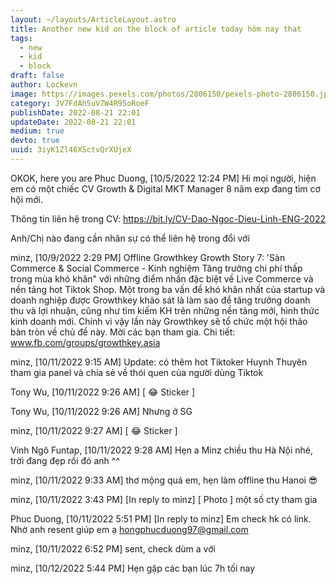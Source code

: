 ```yaml
---
layout: ~/layouts/ArticleLayout.astro
title: Another new kid on the block of article today hôm nay that
tags:
  - new
  - kid
  - block
draft: false
author: Lockevn
image: https://images.pexels.com/photos/2806150/pexels-photo-2806150.jpeg?auto=compress&cs=tinysrgb&w=1260&h=750&dpr=1
category: JV7FdAh5uV7W4R95oRoeF
publishDate: 2022-08-21 22:01
updateDate: 2022-08-21 22:01
medium: true
devto: true
uuid: 3iyK1Zl46XSctvQrXUjeX
---
```


OKOK, here you are
Phuc Duong, [10/5/2022 12:24 PM]
Hi mọi người, hiện em có một chiếc CV Growth & Digital MKT Manager 8 năm exp đang tìm cơ hội mới.

Thông tin liên hệ trong CV: https://bit.ly/CV-Dao-Ngoc-Dieu-Linh-ENG-2022

Anh/Chị nào đang cần nhân sự có thể liên hệ trong đổi với

minz, [10/9/2022 2:29 PM]
Offline Growthkey Growth Story 7: 'Sàn Commerce & Social Commerce - Kinh nghiệm Tăng trưởng chi phí thấp trong mùa khó khăn" với những điểm nhấn đặc biệt về Live Commerce và nền tảng hot Tiktok Shop.
Một trong ba vấn đề khó khăn nhất của startup và doanh nghiệp được Growthkey khảo sát là làm sao để tăng trưởng doanh thu và lợi nhuận, cũng như tìm kiếm KH trên những nền tảng mới, hình thức kinh doanh mới. Chính vì vậy lần này Growthkey sẽ tổ chức một hội thảo bàn tròn về chủ đề này. Mời các bạn tham gia.
Chi tiết: www.fb.com/groups/growthkey.asia

minz, [10/11/2022 9:15 AM]
Update: có thêm hot Tiktoker Huynh Thuyên tham gia panel và chia sẻ về thói quen của người dùng Tiktok

Tony Wu, [10/11/2022 9:26 AM]
[ 😂 Sticker ]

Tony Wu, [10/11/2022 9:26 AM]
Nhưng ở SG

minz, [10/11/2022 9:27 AM]
[ 😂 Sticker ]

Vinh Ngô Funtap, [10/11/2022 9:28 AM]
Hẹn a Minz chiều thu Hà Nội nhé, trời đang đẹp rồi đó anh ^^

minz, [10/11/2022 9:33 AM]
thơ mộng quá em, hẹn làm offline thu Hanoi 😎

minz, [10/11/2022 3:43 PM]
[In reply to minz]
[ Photo ]
một số cty tham gia

Phuc Duong, [10/11/2022 5:51 PM]
[In reply to minz]
Em check hk có link. Nhờ anh resent giúp em ạ hongphucduong97@gmail.com

minz, [10/11/2022 6:52 PM]
sent, check dùm a với

minz, [10/12/2022 5:44 PM]
Hẹn gặp các bạn lúc 7h tối nay
